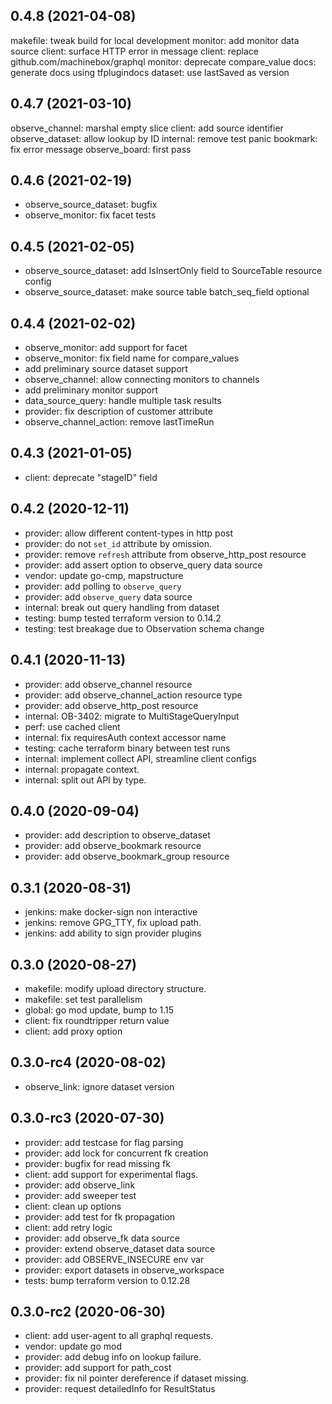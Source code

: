 ## 0.4.8 (2021-04-08)

makefile: tweak build for local development
monitor: add monitor data source
client: surface HTTP error in message
client: replace github.com/machinebox/graphql
monitor: deprecate compare_value
docs: generate docs using tfplugindocs
dataset: use lastSaved as version

## 0.4.7 (2021-03-10)

observe_channel: marshal empty slice
client: add source identifier
observe_dataset: allow lookup by ID
internal: remove test panic
bookmark: fix error message
observe_board: first pass

## 0.4.6 (2021-02-19)

* observe_source_dataset: bugfix
* observe_monitor: fix facet tests

## 0.4.5 (2021-02-05)

* observe_source_dataset: add IsInsertOnly field to SourceTable resource config
* observe_source_dataset: make source table batch_seq_field optional

## 0.4.4 (2021-02-02)

* observe_monitor: add support for facet
* observe_monitor: fix field name for compare_values
* add preliminary source dataset support
* observe_channel: allow connecting monitors to channels
* add preliminary monitor support
* data_source_query: handle multiple task results
* provider: fix description of customer attribute
* observe_channel_action: remove lastTimeRun

## 0.4.3 (2021-01-05)

* client: deprecate "stageID" field

## 0.4.2 (2020-12-11)

* provider: allow different content-types in http post
* provider: do not `set_id` attribute by omission.
* provider: remove `refresh` attribute from observe_http_post resource
* provider: add assert option to observe_query data source
* vendor: update go-cmp, mapstructure
* provider: add polling to `observe_query`
* provider: add `observe_query` data source
* internal: break out query handling from dataset
* testing: bump tested terraform version to 0.14.2
* testing: test breakage due to Observation schema change

## 0.4.1 (2020-11-13)

* provider: add observe_channel resource
* provider: add observe_channel_action resource type
* provider: add observe_http_post resource
* internal: OB-3402: migrate to MultiStageQueryInput
* perf: use cached client
* internal: fix requiresAuth context accessor name
* testing: cache terraform binary between test runs
* internal: implement collect API, streamline client configs
* internal: propagate context.
* internal: split out API by type.

## 0.4.0 (2020-09-04)

* provider: add description to observe_dataset
* provider: add observe_bookmark resource
* provider: add observe_bookmark_group resource

## 0.3.1 (2020-08-31)

* jenkins: make docker-sign non interactive
* jenkins: remove GPG_TTY, fix upload path.
* jenkins: add ability to sign provider plugins

## 0.3.0 (2020-08-27)

* makefile: modify upload directory structure.
* makefile: set test parallelism
* global: go mod update, bump to 1.15
* client: fix roundtripper return value
* client: add proxy option

## 0.3.0-rc4 (2020-08-02)

* observe_link: ignore dataset version

## 0.3.0-rc3 (2020-07-30)

* provider: add testcase for flag parsing
* provider: add lock for concurrent fk creation
* provider: bugfix for read missing fk
* client: add support for experimental flags.
* provider: add observe_link
* provider: add sweeper test
* client: clean up options
* provider: add test for fk propagation
* client: add retry logic
* provider: add observe_fk data source
* provider: extend observe_dataset data source
* provider: add OBSERVE_INSECURE env var
* provider: export datasets in observe_workspace
* tests: bump terraform version to 0.12.28

## 0.3.0-rc2 (2020-06-30)

* client: add user-agent to all graphql requests.
* vendor: update go mod
* provider: add debug info on lookup failure.
* provider: add support for path_cost
* provider: fix nil pointer dereference if dataset missing.
* provider: request detailedInfo for ResultStatus

